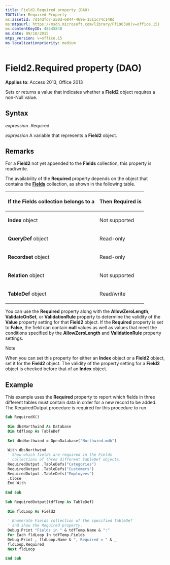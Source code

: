 ```yaml
---
title: Field2.Required property (DAO)
TOCTitle: Required Property
ms:assetid: 7d14dfd7-a50d-6044-469e-1511c74c148d
ms:mtpsurl: https://msdn.microsoft.com/library/Ff196390(v=office.15)
ms:contentKeyID: 48545848
ms.date: 09/18/2015
mtps_version: v=office.15
ms.localizationpriority: medium
---
```


# Field2.Required property (DAO)


**Applies to**: Access 2013, Office 2013


Sets or returns a value that indicates whether a **Field2** object requires a non-Null value.

## Syntax

*expression* .Required

*expression* A variable that represents a **Field2** object.

## Remarks

For a **Field2** not yet appended to the **Fields** collection, this property is read/write.

The availability of the **Required** property depends on the object that contains the **[Fields](fields-collection-dao.md)** collection, as shown in the following table.

<table>
<colgroup>
<col />
<col />
</colgroup>
<thead>
<tr class="header">
<th><p>If the Fields collection belongs to a</p></th>
<th><p>Then Required is</p></th>
</tr>
</thead>
<tbody>
<tr class="odd">
<td><p><strong>Index</strong> object</p></td>
<td><p>Not supported</p></td>
</tr>
<tr class="even">
<td><p><strong>QueryDef</strong> object</p></td>
<td><p>Read-only</p></td>
</tr>
<tr class="odd">
<td><p><strong>Recordset</strong> object</p></td>
<td><p>Read-only</p></td>
</tr>
<tr class="even">
<td><p><strong>Relation</strong> object</p></td>
<td><p>Not supported</p></td>
</tr>
<tr class="odd">
<td><p><strong>TableDef</strong> object</p></td>
<td><p>Read/write</p></td>
</tr>
</tbody>
</table>


You can use the **Required** property along with the **AllowZeroLength**, **ValidateOnSet**, or **ValidationRule** property to determine the validity of the **Value** property setting for that **Field2** object. If the **Required** property is set to **False**, the field can contain **null** values as well as values that meet the conditions specified by the **AllowZeroLength** and **ValidationRule** property settings.


> [!NOTE]
> When you can set this property for either an **Index** object or a **Field2** object, set it for the **Field2** object. The validity of the property setting for a **Field2** object is checked before that of an **Index** object.



## Example

This example uses the **Required** property to report which fields in three different tables must contain data in order for a new record to be added. The RequiredOutput procedure is required for this procedure to run.

```vb 
Sub RequiredX() 
 
 Dim dbsNorthwind As Database 
 Dim tdfloop As TableDef 
 
 Set dbsNorthwind = OpenDatabase("Northwind.mdb") 
 
 With dbsNorthwind 
 ' Show which fields are required in the Fields 
 ' collections of three different TableDef objects. 
 RequiredOutput .TableDefs("Categories") 
 RequiredOutput .TableDefs("Customers") 
 RequiredOutput .TableDefs("Employees") 
 .Close 
 End With 
 
End Sub 
 
Sub RequiredOutput(tdfTemp As TableDef) 
 
 Dim fldLoop As Field2 
 
 ' Enumerate Fields collection of the specified TableDef 
 ' and show the Required property. 
 Debug.Print "Fields in " & tdfTemp.Name & ":" 
 For Each fldLoop In tdfTemp.Fields 
 Debug.Print , fldLoop.Name & ", Required = " & _ 
 fldLoop.Required 
 Next fldLoop 
 
End Sub 
 
```

